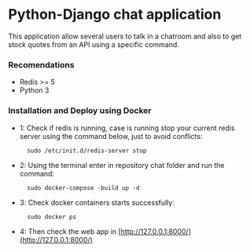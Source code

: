 # Python-Django chat application
This application allow several users to talk in a chatroom and also to get stock quotes
from an API using a specific command.

### Recomendations
  - Redis >= 5
  - Python 3

### Installation and Deploy using Docker
- 1: Check if redis is running, case is running stop your current redis server using the command below, just to avoid conflicts:
		
		sudo /etc/init.d/redis-server stop
- 2: Using the terminal enter in repository chat folder and run the command:
		
		sudo docker-compose -build up -d 
- 3: Check docker containers starts successfully:
	   	
		sudo docker ps
- 4: Then check the web app in [http://127.0.0.1:8000/](http://127.0.0.1:8000/)
